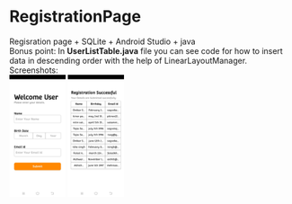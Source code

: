 # RegistrationPage
Regisration page + SQLite + Android Studio + java<br>
Bonus point: In <b>UserListTable.java</b> file you can see code for how to insert data in descending order with the help of LinearLayoutManager.<br>
Screenshots:<br>
<img src = "Images/SS_RegisterPage.jpg" width = "100">
<img src = "Images/SS_ListPage.jpg" width = "100">
